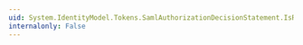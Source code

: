 ```yaml
---
uid: System.IdentityModel.Tokens.SamlAuthorizationDecisionStatement.IsReadOnly
internalonly: False
---
```

